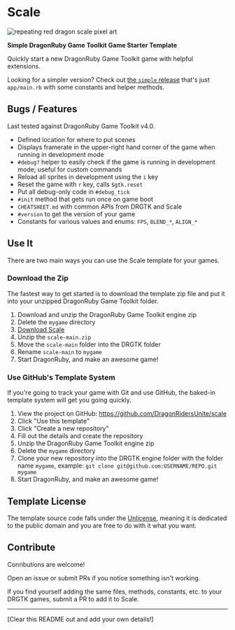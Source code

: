 # Scale

![repeating red dragon scale pixel art](https://user-images.githubusercontent.com/928367/204090457-0d096cbe-21cc-4753-9c63-f7786d165cfa.png)

**Simple DragonRuby Game Toolkit Game Starter Template**

Quickly start a new DragonRuby Game Toolkit game with helpful extensions.

Looking for a simpler version? Check out [the `simple` release](https://github.com/DragonRidersUnite/scale/releases/tag/simple) that's just `app/main.rb` with some constants and helper methods.

## Bugs / Features

Last tested against DragonRuby Game Toolkit v4.0.

- Defined location for where to put scenes
- Displays framerate in the upper-right hand corner of the game when running in development mode
- `#debug?` helper to easily check if the game is running in development mode; useful for custom commands
- Reload all sprites in development using the `i` key
- Reset the game with `r` key, calls `$gtk.reset`
- Put all debug-only code in `#debug_tick`
- `#init` method that gets run once on game boot
- `CHEATSHEET.md` with common APIs from DRGTK and Scale
- `#version` to get the version of your game
- Constants for various values and enums: `FPS`, `BLEND_*`, `ALIGN_*`

## Use It

There are two main ways you can use the Scale template for your games.

### Download the Zip

The fastest way to get started is to download the template zip file and put it into your unzipped DragonRuby Game Toolkit folder.

1. Download and unzip the DragonRuby Game Toolkit engine zip
2. Delete the `mygame` directory
3. [Download Scale](https://github.com/DragonRidersUnite/scale/archive/refs/heads/main.zip)
4. Unzip the `scale-main.zip`
5. Move the `scale-main` folder into the DRGTK folder
6. Rename `scale-main` to `mygame`
7. Start DragonRuby, and make an awesome game!

### Use GitHub's Template System

If you're going to track your game with Git and use GitHub, the baked-in template system will get you going quickly.

1. View the project on GitHub: https://github.com/DragonRidersUnite/scale
2. Click "Use this template"
3. Click "Create a new repository"
4. Fill out the details and create the repository
5. Unzip the DragonRuby Game Toolkit engine zip
6. Delete the `mygame` directory
7. Clone your new repository into the DRGTK engine folder with the folder name `mygame`, example: `git clone git@github.com:USERNAME/REPO.git mygame`
7. Start DragonRuby, and make an awesome game!

## Template License

The template source code falls under the [Unlicense](https://unlicense.org/), meaning it is dedicated to the public domain and you are free to do with it what you want.

## Contribute

Conributions are welcome!

Open an issue or submit PRs if you notice something isn't working.

If you find yourself adding the same files, methods, constants, etc. to your DRGTK games, submit a PR to add it to Scale.

---

[Clear this README out and add your own details!]
